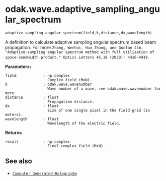 # odak.wave.adaptive_sampling_angular_spectrum

`adaptive_sampling_angular_spectrum(field,k,distance,dx,wavelength)`

A definition to calculate adaptive sampling angular spectrum based beam propagation. 
For more `Zhang, Wenhui, Hao Zhang, and Guofan Jin. "Adaptive-sampling angular spectrum method with full utilization of space-bandwidth product." Optics Letters 45.16 (2020): 4416-4419`.
 
**Parameters:**

    field            : np.complex
                       Complex field (MxN).
    k                : odak.wave.wavenumber
                       Wave number of a wave, see odak.wave.wavenumber for more.
    distance         : float
                       Propagation distance.
    dx               : float
                       Size of one single pixel in the field grid (in meters).
    wavelength       : float
                       Wavelength of the electric field.
                       
**Returns**

    result           : np.complex
                       Final complex field (MxN).

## See also

* [`Computer Generated-Holography`](../../cgh.md)
